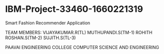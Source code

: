 # IBM-Project-33460-1660221319
Smart Fashion Recommender Application

TEAM MEMBERS:
VIJAYAKUMAR.R(TL)
MUTHUPANDI.S(TM-1)
ROHITH ROSHAN.S(TM-2)
SUJITH.S(TL-3)

PAAVAI ENGINEERING COLLEGE
COMPUTER SCIENCE AND ENGINEERING
